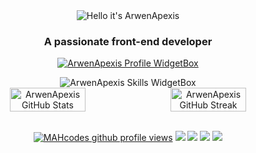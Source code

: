 <div align="center">
<img src="https://readme-typing-svg.demolab.com?font=Poppins&pause=1000&duration=4000&color=00C6FF&center=true&width=435&repeat=false&lines=%F0%9F%91%8B+Hey%2C+it's+ArwenApexis!+%F0%9F%91%8B" alt="Hello it's ArwenApexis" />
<h3 align="center">A passionate front-end developer</h3>


<a href="https://github.com/ArwenApexis"><img src="https://github-widgetbox.vercel.app/api/profile?username=ArwenApexis&amp;theme=darkmode&amp;data=followers,repositories,stars,commits" alt="ArwenApexis Profile WidgetBox"></a>


<img src="https://github-widgetbox.vercel.app/api/skills?languages=linux,js,html,css&amp;theme=darkmode" alt="ArwenApexis Skills WidgetBox">
<div style="display:flex;">
<img width="49%" src="https://github-readme-stats.vercel.app/api?username=ArwenApexis&show_icons=true&theme=dark&bg_color=161c1c&hide_border=true&icon_color=00c6ff&title_color=00c6ff&border_radius=16" alt="ArwenApexis GitHub Stats">
<span style="display:inline-block;width:2%"></span>
<img width="49%" src="https://streak-stats.demolab.com/?user=ArwenApexis&theme=dark&background=161c1c&hide_border=true&border_radius=16&ring=00c6ff&fire=00c6ff&currStreakLabel=00c6ff" alt="ArwenApexis GitHub Streak">
</div>
<br>

<a href="https://www.github.com/ArwenApexis"><img src="https://komarev.com/ghpvc/?username=ArwenApexis&style=for-the-badge&color=161c1c&label=👁+PROFILE+VIEWS" alt="MAHcodes github profile views" /></a>
<a href="https://www.linux.org"><img src="https://img.shields.io/badge/OS-Macos-e06c75?style=for-the-badge&logoColor=00c6ff&logo=macos&color=161c1c" /></a>
<a href="https://archlinux.org"><img src="https://img.shields.io/badge/DISTRO-Arch-56b6c2?style=for-the-badge&logo=arch-linux&logoColor=00c6ff&color=161c1c" /></a>
<a href="https://userbase.kde.org/KWin"><img src="https://img.shields.io/badge/WM-KWin-005577?style=for-the-badge&logo=KWin&color=161c1c&logoColor=00c6ff" /></a>
<a href="https://kate-editor.org/"><img src="https://img.shields.io/badge/IDE-KATE-98c379?style=for-the-badge&logo=kate&color=161c1c&logoColor=00c6ff" /></a>

